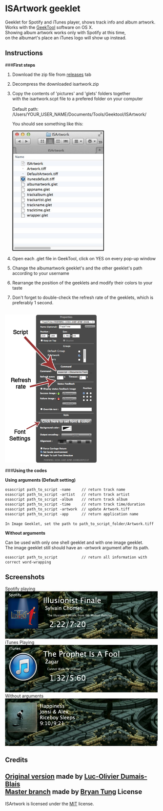 ISArtwork geeklet
============
Geeklet for Spotify and iTunes player, shows track info and album artwork.<br/>
Works with the <a href="http://projects.tynsoe.org/en/geektool/download.php">GeekTool</a> software on OS X.<br/>
Showing album artwork works only with Spotify at this time, <br/>on the albumart's place an iTunes logo will show up instead.

Instructions
------------
###**First steps**<br/>



1. Download the zip file from <a href="https://github.com/domenix/ISArtwork-geeklet/releases">releases</a> tab

2. Decompress the downloaded isartwork.zip

3. Copy the contents of 'pictures' and 'glets' folders together <br/> with the isartwork.scpt file to a prefered folder on your computer<br/><br/>Default path:<br/>
/Users/YOUR_USER_NAME/Documents/Tools/Geektool/ISArtwork/

    You should see something like this:
    
    <img src="https://raw.githubusercontent.com/domenix/ISArtwork-geeklet/master/screenshots/04.png" width=300></img>
    
    

4. Open each .glet file in GeekTool, click on YES on every pop-up window
5. Change the albumartwork geeklet's and the other geeklet's path according to your username
6. Rearrange the position of the geeklets and modify their colors to your taste
7. Don't forget to double-check the refresh rate of the geeklets, which is preferably 1 second.

<br/>
<img src="https://raw.githubusercontent.com/domenix/ISArtwork-geeklet/master/screenshots/05.png" width=300></img>
<br/>

###**Using the codes**<br/>

**Using arguments (Default setting)**
```
osascript path_to_script -name     // return track name
osascript path_to_script -artist   // return track artist
osascript path_to_script -album    // return track album
osascript path_to_script -time     // return track time/duration
osascript path_to_script -artwork  // update Artwork.tiff
osascript path_to_script -app      // return application name

In Image Geeklet, set the path to path_to_script_folder/Artwork.tiff
```

**Without arguments**

Can be used with only one shell geeklet and with one image geeklet.<br/>The image geeklet still should have an <i>-artwork</i> argument after its path.
```
osascript path_to_script           // return all information with correct word-wrapping
```

**Screenshots**
----------
Spotify playing<br/>
<img src="https://raw.githubusercontent.com/domenix/ISArtwork-geeklet/master/screenshots/01.png" width=500></img>
<br/>
iTunes Playing
<br/>
<img src="https://raw.githubusercontent.com/domenix/ISArtwork-geeklet/master/screenshots/02.png" width=500></img>
<br/>
Without arguments
<br/>
<img src="https://raw.githubusercontent.com/domenix/ISArtwork-geeklet/master/screenshots/03.png" width=500></img>

**Credits**
-----

<a href="https://github.com/Lucconouche/SpotifyNowPlaying">Original version</a> made by <a href="https://github.com/Lucconouche">Luc-Olivier Dumais-Blais</a><br/>
<a href="https://github.com/bryantung/BTSpotifyGeeklet">Master branch</a> made by <a href="https://github.com/bryantung">Bryan Tung</a>
**License**
-----
ISArtwork is licensed under the <a href="https://github.com/domenix/ISArtwork-geeklet/blob/master/LICENSE.md">MIT</a> license.
